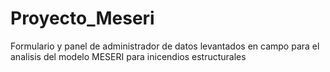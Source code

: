 # Proyecto_Meseri
Formulario y panel de administrador de datos levantados en campo para el analisis del modelo MESERI para inicendios estructurales
